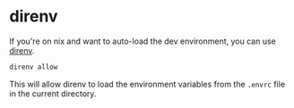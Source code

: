 # direnv

If you're on nix and want to auto-load the dev environment, you can use [direnv](https://search.nixos.org/packages?channel=unstable&show=direnv&from=0&size=50&sort=relevance&type=packages&query=direnv).

```bash
direnv allow
```

This will allow direnv to load the environment variables from the `.envrc` file in the current directory.
